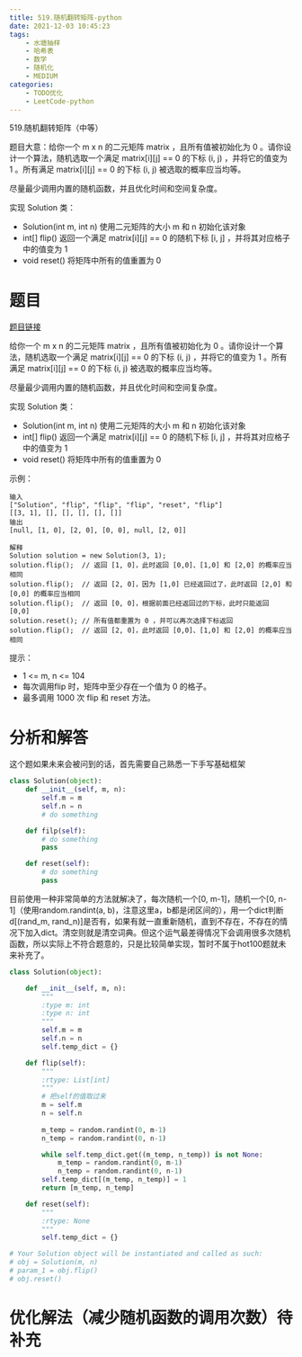 ```yaml
---
title: 519.随机翻转矩阵-python
date: 2021-12-03 10:45:23
tags:
    - 水塘抽样
    - 哈希表
    - 数学
    - 随机化
    - MEDIUM
categories:
    - TODO优化
    - LeetCode-python
---
```


519.随机翻转矩阵（中等）

题目大意：给你一个 m x n 的二元矩阵 matrix ，且所有值被初始化为 0 。请你设计一个算法，随机选取一个满足 matrix[i][j] == 0 的下标 (i, j) ，并将它的值变为 1 。所有满足 matrix[i][j] == 0 的下标 (i, j) 被选取的概率应当均等。

尽量最少调用内置的随机函数，并且优化时间和空间复杂度。

实现 Solution 类：
- Solution(int m, int n) 使用二元矩阵的大小 m 和 n 初始化该对象
- int[] flip() 返回一个满足 matrix[i][j] == 0 的随机下标 [i, j] ，并将其对应格子中的值变为 1
- void reset() 将矩阵中所有的值重置为 0

<!--more-->

# 题目

[题目链接](https://leetcode-cn.com/problems/random-flip-matrix/)

给你一个 m x n 的二元矩阵 matrix ，且所有值被初始化为 0 。请你设计一个算法，随机选取一个满足 matrix[i][j] == 0 的下标 (i, j) ，并将它的值变为 1 。所有满足 matrix[i][j] == 0 的下标 (i, j) 被选取的概率应当均等。

尽量最少调用内置的随机函数，并且优化时间和空间复杂度。

实现 Solution 类：
- Solution(int m, int n) 使用二元矩阵的大小 m 和 n 初始化该对象
- int[] flip() 返回一个满足 matrix[i][j] == 0 的随机下标 [i, j] ，并将其对应格子中的值变为 1
- void reset() 将矩阵中所有的值重置为 0

示例：
```
输入
["Solution", "flip", "flip", "flip", "reset", "flip"]
[[3, 1], [], [], [], [], []]
输出
[null, [1, 0], [2, 0], [0, 0], null, [2, 0]]

解释
Solution solution = new Solution(3, 1);
solution.flip();  // 返回 [1, 0]，此时返回 [0,0]、[1,0] 和 [2,0] 的概率应当相同
solution.flip();  // 返回 [2, 0]，因为 [1,0] 已经返回过了，此时返回 [2,0] 和 [0,0] 的概率应当相同
solution.flip();  // 返回 [0, 0]，根据前面已经返回过的下标，此时只能返回 [0,0]
solution.reset(); // 所有值都重置为 0 ，并可以再次选择下标返回
solution.flip();  // 返回 [2, 0]，此时返回 [0,0]、[1,0] 和 [2,0] 的概率应当相同
```

提示：
- 1 <= m, n <= 104
- 每次调用flip 时，矩阵中至少存在一个值为 0 的格子。
- 最多调用 1000 次 flip 和 reset 方法。

# 分析和解答

这个题如果未来会被问到的话，首先需要自己熟悉一下手写基础框架
```python
class Solution(object):
    def __init__(self, m, n):
        self.m = m
        self.n = n
        # do something

    def filp(self):
        # do something
        pass

    def reset(self):
        # do something
        pass
```

目前使用一种非常简单的方法就解决了，每次随机一个[0, m-1]，随机一个[0, n-1]（使用random.randint(a, b)，注意这里a，b都是闭区间的），用一个dict判断d[(rand_m, rand_n)]是否有，如果有就一直重新随机，直到不存在，不存在的情况下加入dict。清空则就是清空词典。但这个运气最差得情况下会调用很多次随机函数，所以实际上不符合题意的，只是比较简单实现，暂时不属于hot100题就未来补充了。
```python
class Solution(object):

    def __init__(self, m, n):
        """
        :type m: int
        :type n: int
        """
        self.m = m
        self.n = n
        self.temp_dict = {}

    def flip(self):
        """
        :rtype: List[int]
        """
        # 把self的值取过来
        m = self.m
        n = self.n
        
        m_temp = random.randint(0, m-1)
        n_temp = random.randint(0, n-1)

        while self.temp_dict.get((m_temp, n_temp)) is not None:
            m_temp = random.randint(0, m-1)
            n_temp = random.randint(0, n-1)
        self.temp_dict[(m_temp, n_temp)] = 1
        return [m_temp, n_temp]

    def reset(self):
        """
        :rtype: None
        """
        self.temp_dict = {}

# Your Solution object will be instantiated and called as such:
# obj = Solution(m, n)
# param_1 = obj.flip()
# obj.reset()
```


# 优化解法（减少随机函数的调用次数）待补充